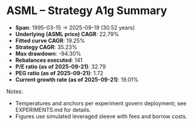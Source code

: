 # ASML – Strategy A1g Summary

- **Span**: 1995-03-15 → 2025-09-19 (30.52 years)
- **Underlying (ASML price) CAGR**: 22.79%
- **Fitted curve CAGR**: 19.25%
- **Strategy CAGR**: 35.23%
- **Max drawdown**: -94.30%
- **Rebalances executed**: 141
- **P/E ratio (as of 2025-09-21)**: 32.79
- **PEG ratio (as of 2025-09-21)**: 1.72
- **Current growth rate (as of 2025-09-21)**: 19.01%

Notes:

- Temperatures and anchors per experiment govern deployment; see EXPERIMENTS.md for details.
- Figures use simulated leveraged sleeve with fees and borrow costs.
